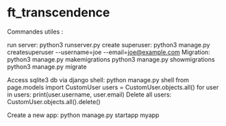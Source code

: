 # ft_transcendence

Commandes utiles :

run server: python3 runserver.py
create superuser: python3 manage.py createsuperuser --username=joe --email=joe@example.com
Migration:
    python3 manage.py makemigrations
    python3 manage.py showmigrations
    python3 manage.py migrate

Access sqlite3 db via django shell:
	python manage.py shell
	from page.models import CustomUser
	users = CustomUser.objects.all()
	for user in users:
    	print(user.username, user.email)
Delete all users: CustomUser.objects.all().delete()

Create a new app:
	python manage.py startapp myapp


